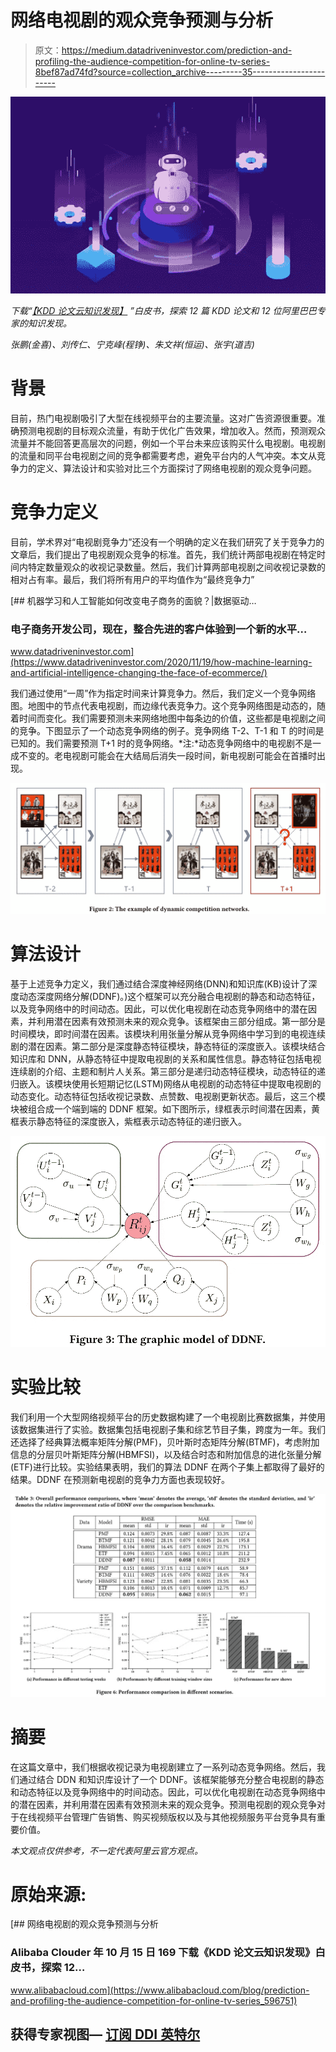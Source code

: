 # 网络电视剧的观众竞争预测与分析

> 原文：<https://medium.datadriveninvestor.com/prediction-and-profiling-the-audience-competition-for-online-tv-series-8bef87ad74fd?source=collection_archive---------35----------------------->

![](img/e8ffa0df4500cfff0da2fe760baa13e7.png)

*下载“*[*【KDD 论文云知识发现】*](https://resource.alibabacloud.com/whitepaper/cloud-knowledge-discovery-on-kdd-papers_2592) *”白皮书，探索 12 篇 KDD 论文和 12 位阿里巴巴专家的知识发现。*

*张鹏(金喜)、刘传仁、宁克峰(程铮)、朱文祥(恒运)、张宇(道吉)*

# 背景

目前，热门电视剧吸引了大型在线视频平台的主要流量。这对广告资源很重要。准确预测电视剧的目标观众流量，有助于优化广告效果，增加收入。然而，预测观众流量并不能回答更高层次的问题，例如一个平台未来应该购买什么电视剧。电视剧的流量和同平台电视剧之间的竞争都需要考虑，避免平台内的人气冲突。本文从竞争力的定义、算法设计和实验对比三个方面探讨了网络电视剧的观众竞争问题。

# 竞争力定义

目前，学术界对“电视剧竞争力”还没有一个明确的定义在我们研究了关于竞争力的文章后，我们提出了电视剧观众竞争的标准。首先，我们统计两部电视剧在特定时间内特定数量观众的收视记录数量。然后，我们计算两部电视剧之间收视记录数的相对占有率。最后，我们将所有用户的平均值作为“最终竞争力”

[](https://www.datadriveninvestor.com/2020/11/19/how-machine-learning-and-artificial-intelligence-changing-the-face-of-ecommerce/) [## 机器学习和人工智能如何改变电子商务的面貌？|数据驱动…

### 电子商务开发公司，现在，整合先进的客户体验到一个新的水平…

www.datadriveninvestor.com](https://www.datadriveninvestor.com/2020/11/19/how-machine-learning-and-artificial-intelligence-changing-the-face-of-ecommerce/) 

我们通过使用“一周”作为指定时间来计算竞争力。然后，我们定义一个竞争网络图。地图中的节点代表电视剧，而边缘代表竞争力。这个竞争网络图是动态的，随着时间而变化。我们需要预测未来网络地图中每条边的价值，这些都是电视剧之间的竞争。下图显示了一个动态竞争网络的例子。竞争网络 T-2、T-1 和 T 的时间是已知的。我们需要预测 T+1 时的竞争网络。*注:*动态竞争网络中的电视剧不是一成不变的。老电视剧可能会在大结局后消失一段时间，新电视剧可能会在首播时出现。

![](img/a42117799b56a2005e93c295b12d75c1.png)

# 算法设计

基于上述竞争力定义，我们通过结合深度神经网络(DNN)和知识库(KB)设计了深度动态深度网络分解(DDNF)。)这个框架可以充分融合电视剧的静态和动态特征，以及竞争网络中的时间动态。因此，可以优化电视剧在动态竞争网络中的潜在因素，并利用潜在因素有效预测未来的观众竞争。该框架由三部分组成。第一部分是时间模块，即时间潜在因素。该模块利用张量分解从竞争网络中学习到的电视连续剧的潜在因素。第二部分是深度静态特征模块，静态特征的深度嵌入。该模块结合知识库和 DNN，从静态特征中提取电视剧的关系和属性信息。静态特征包括电视连续剧的介绍、主题和制片人关系。第三部分是递归动态特征模块，动态特征的递归嵌入。该模块使用长短期记忆(LSTM)网络从电视剧的动态特征中提取电视剧的动态变化。动态特征包括收视记录数、点赞数、电视剧更新状态。最后，这三个模块被组合成一个端到端的 DDNF 框架。如下图所示，绿框表示时间潜在因素，黄框表示静态特征的深度嵌入，紫框表示动态特征的递归嵌入。

![](img/e316fd0a35b68767f1cf821eba1eb3b0.png)

# 实验比较

我们利用一个大型网络视频平台的历史数据构建了一个电视剧比赛数据集，并使用该数据集进行了实验。数据集包括电视剧子集和综艺节目子集，跨度为一年。我们还选择了经典算法概率矩阵分解(PMF)，贝叶斯时态矩阵分解(BTMF)，考虑附加信息的分层贝叶斯矩阵分解(HBMFSI)，以及结合时态和附加信息的进化张量分解(ETF)进行比较。实验结果表明，我们的算法 DDNF 在两个子集上都取得了最好的结果。DDNF 在预测新电视剧的竞争力方面也表现较好。

![](img/bdf0bec7ed02ab2fce73d1797328209d.png)

# 摘要

在这篇文章中，我们根据收视记录为电视剧建立了一系列动态竞争网络。然后，我们通过结合 DDN 和知识库设计了一个 DDNF。该框架能够充分整合电视剧的静态和动态特征以及竞争网络中的时间动态。因此，可以优化电视剧在动态竞争网络中的潜在因素，并利用潜在因素有效预测未来的观众竞争。预测电视剧的观众竞争对于在线视频平台管理广告销售、购买视频版权以及与其他视频服务平台竞争具有重要价值。

*本文观点仅供参考，不一定代表阿里云官方观点。*

# 原始来源:

[](https://www.alibabacloud.com/blog/prediction-and-profiling-the-audience-competition-for-online-tv-series_596751) [## 网络电视剧的观众竞争预测与分析

### Alibaba Clouder 年 10 月 15 日 169 下载《KDD 论文云知识发现》白皮书，探索 12…

www.alibabacloud.com](https://www.alibabacloud.com/blog/prediction-and-profiling-the-audience-competition-for-online-tv-series_596751) 

## 获得专家视图— [订阅 DDI 英特尔](https://datadriveninvestor.com/ddi-intel)